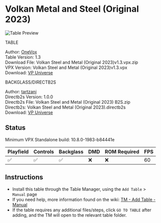 ﻿# Volkan Metal and Steel (Original 2023)

![Table Preview](../../images/vpx-volkan.jpg)

TABLE

Author: [OneVox](https://vpuniverse.com/profile/14340-onevox/)  
Table Version: 1.3  
Download File: Volkan Steel and Metal (Original 2023)v1.3.vpx.zip  
VPX Version: Volkan Steel and Metal (Original 2023)v1.3.vpx  
Download: [VP Universe](https://vpuniverse.com/files/file/14978-volkan-steel-and-metal-original-2023/)

BACKGLASS/DIRECTB2S

Author: [tartzani](https://vpuniverse.com/profile/36680-tartzani/)  
Directb2s Version: 1.0.0  
Directb2s File: Volkan Steel and Metal (Original 2023) B2S.zip  
Directb2s: Volkan Steel and Metal (Original 2023).directb2s  
Download: [VP Universe](https://vpuniverse.com/files/file/14978-volkan-steel-and-metal-original-2023/)

## Status 

Minimum VPX Standalone build: 10.8.0-1983-b84441e  

| Playfield | Controls | Backglass | DMD | ROM Required | FPS | 
|-----------|----------|-----------|-----|--------------|-----|
| :white_check_mark: | :white_check_mark: | :white_check_mark: | :x: | :x: | 60 |

## Instructions

- Install this table through the Table Manager, using the `Add Table` > `Manual` page
- If you need help, more information found on the wiki: [TM - Add Table - Manual](https://github.com/LegendsUnchained/vpx-standalone-alp4k/wiki/%5B04%5D-%F0%9F%A7%A1-TM-%E2%80%90-Other-Features#add-table---manual)
- If the table requires any additional files/steps, click `GO TO TABLE` after adding, and the TM will open to the relevant table folder.

